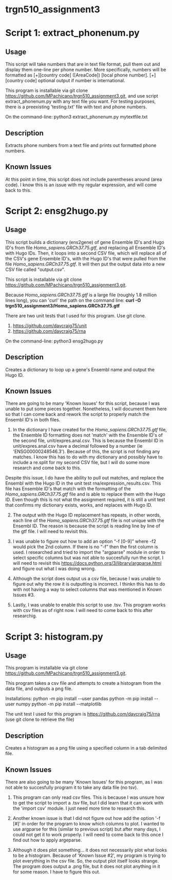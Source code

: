 # trgn510_assignment3
# Script 1: extract_phonenum.py
## Usage
This script will take numbers that are in text file format, pull them out and display them one-line per phone number. More specifically, numbers will be formatted as [+][country code] ([AreaCode]) [local phone number]. [+][country code] optional output if number is international.

This program is installable via git clone https://github.com/MPachicano/trgn510_assignment3.git, and use script extract_phonenum.py with any text file you want. For testing purposes, there is a preexisting 'testing.txt' file with text and phone numbers.

On the command-line: python3 extract_phonenum.py mytextfile.txt

## Description
Extracts phone numbers from a text file and prints out formatted phone numbers.
## Known Issues
At this point in time, this script does not include parentheses around (area code). I know this is an issue with my regular expression, and will come back to this.

# Script 2: ensg2hugo.py
## Usage
This script builds a dictionary (ens2gene) of gene Ensemble ID's and Hugo ID's from file *Homo_sapiens.GRCh37.75.gtf*, and replacing all Ensemble ID's with Hugo IDs. Then, it loops into a second CSV file, which will replace all of the CSV's gene Ensemble ID's, with the Hugo ID's that were pulled from the file *Homo_sapiens.GRCh37.75.gtf*.  It will then put the output data into a new CSV file called "output.csv".

This script is installable via git clone https://github.com/MPachicano/trgn510_assignment3.git.

Because *Homo_sapiens.GRCh37.75.gtf* is a large file (roughly 1.8 million lines long), you can 'curl' the path on the command line: **curl -O trgn510_assignment3/Homo_sapiens.GRCh37.75.gtf**

There are two unit tests that I used for this program. Use git clone.
1) https://github.com/davcraig75/unit
2) https://github.com/davcraig75/rna

On the command-line: python3 ensg2hugo.py
## Description
Creates a dictionary to loop up a gene's Ensembl name and output the Hugo ID.
## Known Issues
There are going to be many 'Known Issues' for this script, because I was unable to put some pieces together. Nonetheless, I will document them here so that I can come back and rework the script to properly match the Ensembl ID's in both files.

1) In the dictionary I have created for the *Homo_sapiens.GRCh37.75.gtf* file, the Ensemble ID formatting does not 'match' with the Ensemble ID's of the second file, unit/expres.anal.csv. This is because the Ensembl ID in unit/expres.anal.csv have a decimal followed by a number (ie 'ENSG00000248546.3'). Because of this, the script is not finding any matches. I know this has to do with my dictionary and possibly have to include a re.split for my second CSV file, but I will do some more research and come back to this.

Despite this issue, I do have the ability to pull out matches, and replace the Ensembl with the Hugo ID in the unit test  rna/expression_results.csv. This file has Ensemble ID's that match with the formatting of the *Homo_sapiens.GRCh37.75.gtf* file and is able to replace them with the Hugo ID. Even though this is not what the assignment required, it is still a unit test that confirms my dictionary exists, works, and replaces with Hugo ID.

2) The output with the Hugo ID replacement has repeats, in other words, each line of the *Homo_sapiens.GRCh37.75.gtf* file is not unique with the Ensembl ID. The reason is because the script is reading line by line of the gtf file. I will need to revisit this.

3) I was unable to figure out how to add an option “-f [0-9]” where -f2 would pick the 2nd column. If there is no “-f” then the first column is used. I researched and tried to import the "argparse" module in order to select specific columns but was not able to succesfully run the script. I will need to revisit this https://docs.python.org/3/library/argparse.html and figure out what I was doing wrong.

4) Although the script does output us a csv file, because I was unable to figure out why the row it is outputting is incorrect. I thinkn this has to do with not having a way to select columns that was mentioned in Known Issues #3.

5) Lastly, I was unable to enable this script to use .tsv. This program works with csv files as of right now. I will need to come back to this after researchig.

# Script 3: histogram.py
## Usage
This program is installable via git clone https://github.com/MPachicano/trgn510_assignment3.git.

This program takes a csv file and attempts to create a histogram from the data file, and outputs a png file. 

Installations:
python -m pip install --user pandas
python -m pip install --user numpy
python -m pip install --matplotlib

The unit test I used for this program is 
https://github.com/davcraig75/rna (use git clone to retrieve the file)

## Description
Creates a histogram as a png file using a specified column in a tab delimited file.
## Known Issues 
There are also going to be many 'Known Issues' for this program, as I was not able to succesfully program it to take any data file (no tsv). 

1) This program can only read csv files. This is because I was unsure how to get the script to import a .tsv file, but I did learn that it can work with the 'import csv' module. I just need more time to research this.

2) Another known issue is that I did not figure out how add the option '-f [#]' in order for the program to know which columns to plot. I wanted to use argparse for this (similar to previous script) but after many days, I could not get it to work properly. I will need to come back to this once I find out how to apply argeparse. 

3) Although it does plot something... it does not necessarily plot what looks to be a histogram. Because of 'Known Issue #2', my program is trying to plot everything in the csv file. So, the output plot itself looks strange. The program does output a .png file, but it does not plot anything in it for some reason. I have to figure this out.  
